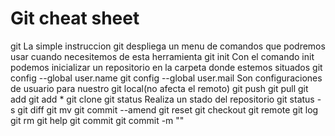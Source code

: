 # Git cheat sheet

git
La simple instruccion git despliega un menu de comandos que podremos usar cuando
necesitemos de esta herramienta
git init
Con el comando init podemos inicializar un repositorio en la carpeta donde estemos situados
git config --global user.name
git config --global user.mail
Son configuraciones de usuario para nuestro git local(no afecta el remoto)
git push
git pull
git add
git add *
git clone
git status
Realiza un stado del repositorio 
git status -s
git diff
git mv
git commit --amend
git reset
git checkout
git remote
git log
git rm
git help
git commit
git commit -m ""

